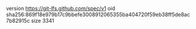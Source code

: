 version https://git-lfs.github.com/spec/v1
oid sha256:869f18e979b17c9bbefe3008912065355ba404720f59eb38ff5de8ac7b82915c
size 3341

